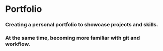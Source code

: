 # Portfolio
### Creating a personal portfolio to showcase projects and skills.
### At the same time, becoming more familiar with git and workflow.
